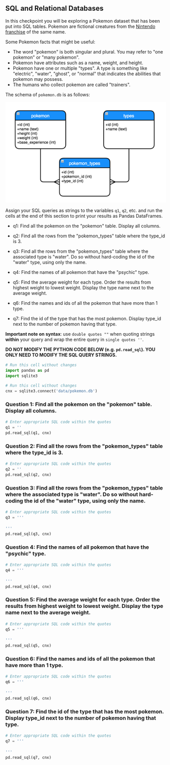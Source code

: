 ## SQL and Relational Databases

In this checkpoint you will be exploring a Pokemon dataset that has been put into SQL tables. Pokemon are fictional creatures from the [Nintendo franchise](https://en.wikipedia.org/wiki/Pok%C3%A9mon) of the same name.

Some Pokemon facts that might be useful:
* The word "pokemon" is both singular and plural. You may refer to "one pokemon" or "many pokemon".
* Pokemon have attributes such as a name, weight, and height.
* Pokemon have one or multiple "types". A type is something like "electric", "water", "ghost", or "normal" that indicates the abilities that pokemon may possess.
* The humans who collect pokemon are called "trainers".

The schema of `pokemon.db` is as follows:

<img src="data/pokemon_db.png" alt="db schema" style="width:500px;"/>

Assign your SQL queries as strings to the variables `q1`, `q2`, etc. and run the cells at the end of this section to print your results as Pandas DataFrames.

- q1: Find all the pokemon on the "pokemon" table. Display all columns.  

  
- q2: Find all the rows from the "pokemon_types" table where the type_id is 3.


- q3: Find all the rows from the "pokemon_types" table where the associated type is "water". Do so without hard-coding the id of the "water" type, using only the name.


- q4: Find the names of all pokemon that have the "psychic" type.


- q5: Find the average weight for each type. Order the results from highest weight to lowest weight. Display the type name next to the average weight.


- q6: Find the names and ids of all the pokemon that have more than 1 type.


- q7: Find the id of the type that has the most pokemon. Display type_id next to the number of pokemon having that type. 


**Important note on syntax**: use `double quotes ""` when quoting strings **within** your query and wrap the entire query in `single quotes ''`.

**DO NOT MODIFY THE PYTHON CODE BELOW (e.g. `pd.read_sql`). YOU ONLY NEED TO MODIFY THE SQL QUERY STRINGS.**


```python
# Run this cell without changes
import pandas as pd
import sqlite3
```


```python
# Run this cell without changes
cnx = sqlite3.connect('data/pokemon.db')
```

### Question 1: Find all the pokemon on the "pokemon" table. Display all columns.


```python
# Enter appropriate SQL code within the quotes
q1 = ''
pd.read_sql(q1, cnx)
```

### Question 2: Find all the rows from the "pokemon_types" table where the type_id is 3.


```python
# Enter appropriate SQL code within the quotes
q2 = ''
pd.read_sql(q2, cnx)
```

### Question 3: Find all the rows from the "pokemon_types" table where the associated type is "water". Do so without hard-coding the id of the "water" type, using only the name.


```python
# Enter appropriate SQL code within the quotes
q3 = '''

'''
pd.read_sql(q3, cnx)
```

### Question 4: Find the names of all pokemon that have the "psychic" type.


```python
# Enter appropriate SQL code within the quotes
q4 = '''

'''
pd.read_sql(q4, cnx)
```

### Question 5: Find the average weight for each type. Order the results from highest weight to lowest weight. Display the type name next to the average weight.


```python
# Enter appropriate SQL code within the quotes
q5 = '''

'''
pd.read_sql(q5, cnx)
```

### Question 6: Find the names and ids of all the pokemon that have more than 1 type. 


```python
# Enter appropriate SQL code within the quotes
q6 = '''

'''
pd.read_sql(q6, cnx)
```

### Question 7: Find the id of the type that has the most pokemon. Display type_id next to the number of pokemon having that type. 


```python
# Enter appropriate SQL code within the quotes
q7 = '''

'''
pd.read_sql(q7, cnx)
```


```python

```
